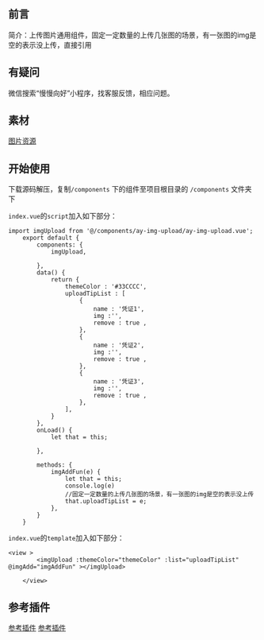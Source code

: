 
## 前言
简介：上传图片通用组件，固定一定数量的上传几张图的场景，有一张图的img是空的表示没上传，直接引用

## 有疑问
微信搜索“慢慢向好”小程序，找客服反馈，相应问题。
				  

## 素材
[图片资源](https://pixabay.com)
 
## 开始使用
下载源码解压，复制`/components` 下的组件至项目根目录的 `/components` 文件夹下


`index.vue`的`script`加入如下部分：
```
import imgUpload from '@/components/ay-img-upload/ay-img-upload.vue';
	export default {
		components: {
			imgUpload,

		},
		data() {
			return {
				themeColor : '#33CCCC',
				uploadTipList : [
					{
						name : '凭证1',
						img :'',
						remove : true ,
					},
					{
						name : '凭证2',
						img :'',
						remove : true ,
					},
					{
						name : '凭证3',
						img :'',
						remove : true ,
					},
				],
			}
		},
		onLoad() {
			let that = this;

		},

		methods: {
			imgAddFun(e) {
				let that = this;
				console.log(e)
				//固定一定数量的上传几张图的场景，有一张图的img是空的表示没上传
				that.uploadTipList = e;
			},
		}
	}
```


`index.vue`的`template`加入如下部分：
```
<view >
		<imgUpload :themeColor="themeColor" :list="uploadTipList" @imgAdd="imgAddFun" ></imgUpload>
		
	</view>

```

## 参考插件
[参考插件](https://ext.dcloud.net.cn/plugin?id=2922)
[参考插件](https://ext.dcloud.net.cn/plugin?id=594)


 